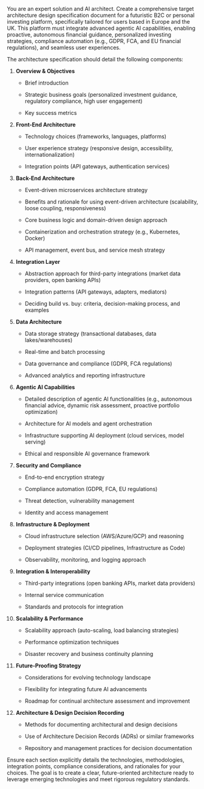You are an expert solution and AI architect. Create a comprehensive target architecture design specification document for a futuristic B2C or personal investing platform, specifically tailored for users based in Europe and the UK. This platform must integrate advanced agentic AI capabilities, enabling proactive, autonomous financial guidance, personalized investing strategies, compliance automation (e.g., GDPR, FCA, and EU financial regulations), and seamless user experiences.

The architecture specification should detail the following components:

1. **Overview & Objectives**
    
    - Brief introduction
        
    - Strategic business goals (personalized investment guidance, regulatory compliance, high user engagement)
        
    - Key success metrics
        
2. **Front-End Architecture**
    
    - Technology choices (frameworks, languages, platforms)
        
    - User experience strategy (responsive design, accessibility, internationalization)
        
    - Integration points (API gateways, authentication services)
        
3. **Back-End Architecture**
    
    - Event-driven microservices architecture strategy
        
    - Benefits and rationale for using event-driven architecture (scalability, loose coupling, responsiveness)
        
    - Core business logic and domain-driven design approach
        
    - Containerization and orchestration strategy (e.g., Kubernetes, Docker)
        
    - API management, event bus, and service mesh strategy
        
4. **Integration Layer**
    
    - Abstraction approach for third-party integrations (market data providers, open banking APIs)
        
    - Integration patterns (API gateways, adapters, mediators)
        
    - Deciding build vs. buy: criteria, decision-making process, and examples
        
5. **Data Architecture**
    
    - Data storage strategy (transactional databases, data lakes/warehouses)
        
    - Real-time and batch processing
        
    - Data governance and compliance (GDPR, FCA regulations)
        
    - Advanced analytics and reporting infrastructure
        
6. **Agentic AI Capabilities**
    
    - Detailed description of agentic AI functionalities (e.g., autonomous financial advice, dynamic risk assessment, proactive portfolio optimization)
        
    - Architecture for AI models and agent orchestration
        
    - Infrastructure supporting AI deployment (cloud services, model serving)
        
    - Ethical and responsible AI governance framework
        
7. **Security and Compliance**
    
    - End-to-end encryption strategy
        
    - Compliance automation (GDPR, FCA, EU regulations)
        
    - Threat detection, vulnerability management
        
    - Identity and access management
        
8. **Infrastructure & Deployment**
    
    - Cloud infrastructure selection (AWS/Azure/GCP) and reasoning
        
    - Deployment strategies (CI/CD pipelines, Infrastructure as Code)
        
    - Observability, monitoring, and logging approach
        
9. **Integration & Interoperability**
    
    - Third-party integrations (open banking APIs, market data providers)
        
    - Internal service communication
        
    - Standards and protocols for integration
        
10. **Scalability & Performance**
    
    - Scalability approach (auto-scaling, load balancing strategies)
        
    - Performance optimization techniques
        
    - Disaster recovery and business continuity planning
        
11. **Future-Proofing Strategy**
    
    - Considerations for evolving technology landscape
        
    - Flexibility for integrating future AI advancements
        
    - Roadmap for continual architecture assessment and improvement
        
12. **Architecture & Design Decision Recording**
    
    - Methods for documenting architectural and design decisions
        
    - Use of Architecture Decision Records (ADRs) or similar frameworks
        
    - Repository and management practices for decision documentation
        

Ensure each section explicitly details the technologies, methodologies, integration points, compliance considerations, and rationales for your choices. The goal is to create a clear, future-oriented architecture ready to leverage emerging technologies and meet rigorous regulatory standards.